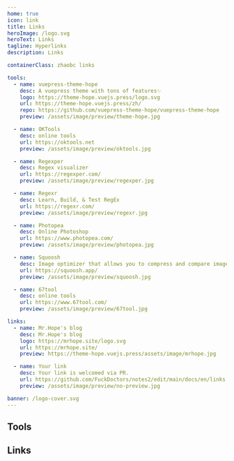 ```yaml
---
home: true
icon: link
title: Links
heroImage: /logo.svg
heroText: Links
tagline: Hyperlinks
description: Links

containerClass: zhaobc links

tools:
  - name: vuepress-theme-hope
    desc: A vuepress theme with tons of features✨
    logo: https://theme-hope.vuejs.press/logo.svg
    url: https://theme-hope.vuejs.press/zh/
    repo: https://github.com/vuepress-theme-hope/vuepress-theme-hope
    preview: /assets/image/preview/theme-hope.jpg

  - name: OKTools
    desc: online tools
    url: https://oktools.net
    preview: /assets/image/preview/oktools.jpg

  - name: Regexper
    desc: Regex visualizer
    url: https://regexper.com/
    preview: /assets/image/preview/regexper.jpg

  - name: Regexr
    desc: Learn, Build, & Test RegEx
    url: https://regexr.com/
    preview: /assets/image/preview/regexr.jpg

  - name: Photopea
    desc: Online Photoshop
    url: https://www.photopea.com/
    preview: /assets/image/preview/photopea.jpg

  - name: Squoosh
    desc: Image optimizer that allows you to compress and compare images.
    url: https://squoosh.app/
    preview: /assets/image/preview/squoosh.jpg

  - name: 67tool
    desc: online tools
    url: https://www.67tool.com/
    preview: /assets/image/preview/67tool.jpg

links:
  - name: Mr.Hope's blog
    desc: Mr.Hope's blog
    logo: https://mrhope.site/logo.svg
    url: https://mrhope.site/
    preview: https://theme-hope.vuejs.press/assets/image/mrhope.jpg

  - name: Your link
    desc: Your link is welcomed via PR.
    url: https://github.com/FuckDoctors/notes2/edit/main/docs/en/links.md
    preview: /assets/image/preview/no-preview.jpg

banner: /logo-cover.svg
---
```


## Tools

<SiteInfo
  v-for="item in $frontmatter.tools"
  :key="item.link"
  v-bind="item"
/>

## Links

<SiteInfo
  v-for="item in $frontmatter.links"
  :key="item.link"
  v-bind="item"
/>
